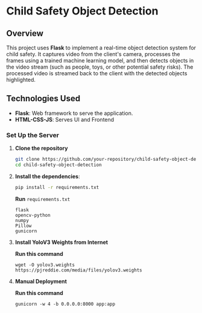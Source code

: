 # Child Safety Object Detection

## Overview

This project uses **Flask** to implement a real-time object detection system for child safety. It captures video from the client's camera, processes the frames using a trained machine learning model, and then detects objects in the video stream (such as people, toys, or other potential safety risks). The processed video is streamed back to the client with the detected objects highlighted.

## Technologies Used

- **Flask**: Web framework to serve the application.
- **HTML-CSS-JS**: Serves UI and Frontend

### Set Up the Server 

1. **Clone the repository** 
    ```bash
    git clone https://github.com/your-repository/child-safety-object-detection.git
    cd child-safety-object-detection
    ```

2. **Install the dependencies**:
    ```bash
    pip install -r requirements.txt
    ```

    **Run** `requirements.txt` 
    ```
    flask
    opencv-python
    numpy
    Pillow
    gunicorn
    ```
3. **Install YoloV3 Weights from Internet**

    **Run this command** 
     ```
     wget -O yolov3.weights https://pjreddie.com/media/files/yolov3.weights
     ```
4. **Manual Deployment**
     
     **Run this command**
     ```
     gunicorn -w 4 -b 0.0.0.0:8000 app:app 
     ```